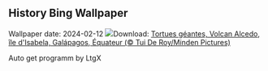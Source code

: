 ## History Bing Wallpaper
Wallpaper date: 2024-02-12
![](https://www.bing.com/th?id=OHR.GiantTortoise_FR-FR1778987386_UHD.jpg&w=1000)Download: [Tortues géantes, Volcan Alcedo, île d'Isabela, Galápagos, Équateur (© Tui De Roy/Minden Pictures)](https://www.bing.com/th?id=OHR.GiantTortoise_FR-FR1778987386_UHD.jpg)

Auto get programm by LtgX
